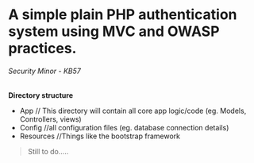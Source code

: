 # A simple plain PHP authentication system using MVC and OWASP practices.
###### Security Minor - KB57

**Directory structure**
- App // This directory will contain all core app logic/code (eg. Models, Controllers, views)
- Config //all configuration files (eg. database connection details)
- Resources //Things like the bootstrap framework

>Still to do.....